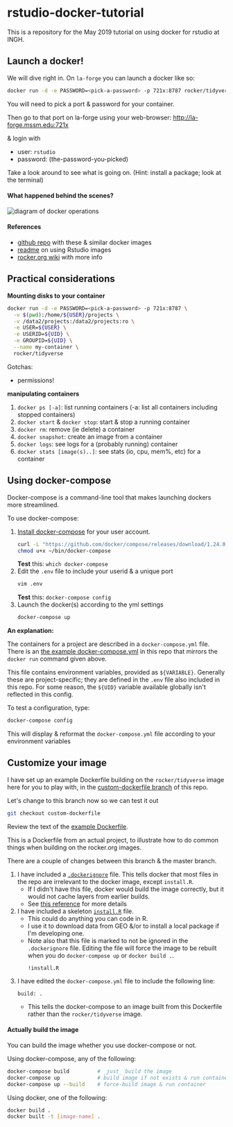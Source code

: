 # rstudio-docker-tutorial

This is a repository for the May 2019 tutorial on using docker for rstudio at INGH.

## Launch a docker!

We will dive right in. On `la-forge` you can launch a docker like so:

```sh
docker run -d -e PASSWORD=<pick-a-password> -p 721x:8787 rocker/tidyverse
```

You will need to pick a port & password for your container.

Then go to that port on la-forge using your web-browser: http://la-forge.mssm.edu:721x 

& login with 

   - user: `rstudio`
   - password: (the-password-you-picked)

Take a look around to see what is going on. (Hint: install a package; look at the terminal)

#### What happened behind the scenes?

![diagram of docker operations](https://user-images.githubusercontent.com/923453/57944788-1264a200-78a6-11e9-8da2-807f5600d20e.png)

#### References

   - [github repo](https://github.com/rocker-org/rocker-versioned) with these & similar docker images
   - [readme](https://github.com/rocker-org/rocker-versioned/blob/master/rstudio/README.md) on using Rstudio images
   - [rocker.org wiki](https://github.com/rocker-org/rocker/wiki) with more info

## Practical considerations

**Mounting disks to your container**

```sh
docker run -d -e PASSWORD=<pick-a-password> -p 721x:8787 \
  -v $(pwd):/home/${USER}/projects \
  -v /data2/projects:/data2/projects:ro \
  -e USER=${USER} \
  -e USERID=${UID} \
  -e GROUPID=${UID} \
  --name my-container \
  rocker/tidyverse
```

Gotchas:
   - permissions!
   
**manipulating containers**

1. `docker ps [-a]`: list running containers (-a: list all containers including stopped containers)
2. `docker start` & `docker stop`: start & stop a running container
3. `docker rm`: remove (ie delete) a container
4. `docker snapshot`: create an image from a container
5. `docker logs`: see logs for a (probably running) container
6. `docker stats [image(s)..]`: see stats (io, cpu, mem%, etc) for a container

## Using docker-compose

Docker-compose is a command-line tool that makes launching dockers more streamlined.

To use docker-compose:

1. [Install docker-compose](https://docs.docker.com/compose/install/) for your user account.
    ```sh
    curl -L "https://github.com/docker/compose/releases/download/1.24.0/docker-compose-$(uname -s)-$(uname -m)" -o ~/bin/docker-compose
    chmod u+x ~/bin/docker-compose
    ```
   **Test** this: `which docker-compose`
2. Edit the `.env` file to include your userid & a unique port
    ```sh
    vim .env
    ```
    **Test** this: `docker-compose config`
3. Launch the docker(s) according to the yml settings
   ```sh
   docker-compose up
   ```

**An explanation:**

The containers for a project are described in a `docker-compose.yml` file. There is an [the example docker-compose.yml](docker-compose.yml) in this repo that mirrors the `docker run` command given above.

This file contains environment variables, provided as `${VARIABLE}`. Generally these are project-specific; they are defined in the `.env` file also included in this repo. For some reason, the `${UID}` variable available globally isn't reflected in this config.

To test a configuration, type:
```sh
docker-compose config
```

This will display & reformat the `docker-compose.yml` file according to your environment variables

## Customize your image

I have set up an example Dockerfile building on the `rocker/tidyverse` image here for you to play with, in the [custom-dockerfile branch](https://github.com/DudleyLab/rstudio-docker-tutorial/tree/custom-dockerfile) of this repo.

Let's change to this branch now so we can test it out

```sh
git checkout custom-dockerfile
``` 

Review the text of the [example Dockerfile](https://github.com/DudleyLab/rstudio-docker-tutorial/blob/custom-dockerfile/Dockerfile). 

This is a Dockerfile from an actual project, to illustrate how to do common things when building on the rocker.org images.

There are a couple of changes between this branch & the master branch. 

1. I have included a [`.dockerignore`](https://github.com/DudleyLab/rstudio-docker-tutorial/blob/7dd80c4be4888face3476397c0532660797ea8bf/.dockerignore) file. This tells docker that most files in the repo are irrelevant to the docker image, except `install.R`. 
    - If I didn't have this file, docker would build the image correctly, but it would not cache layers from earlier builds.
    - See [this reference](https://codefresh.io/docker-tutorial/not-ignore-dockerignore/) for more details 
2. I have included a skeleton [`install.R`](https://github.com/DudleyLab/rstudio-docker-tutorial/blob/7dd80c4be4888face3476397c0532660797ea8bf/install.R) file.
    - This could do anything you can code in R.
    - I use it to download data from GEO &/or to install a local package if I'm developing one.
    - Note also that this file is marked to not be ignored in the `.dockerignore` file. Editing the file will force the image to be rebuilt when you do `docker-compose up` or `docker build .`.
        ```
        !install.R
        ```
3. I have edited the `docker-compose.yml` file to include the following line:
    ```
    build: .
    ```
    - This tells the docker-compose to an image built from this Dockerfile rather than the `rocker/tidyverse` image.

#### Actually build the image

You can build the image whether you use docker-compose or not. 

Using docker-compose, any of the following:

```sh
docker-compose build         # _just_ build the image
docker-compose up            # build image if not exists & run container
docker-compose up --build    # force-build image & run container
```

Using docker, one of the following:

```sh
docker build .
docker built -t [image-name] .
```



